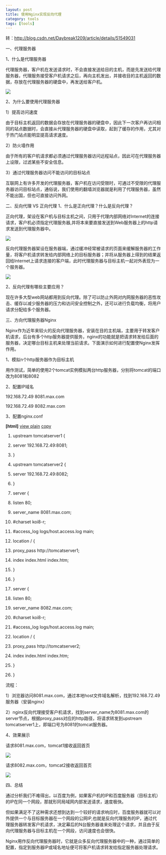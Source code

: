 ```yaml
---
layout: post
title: 使用Nginx实现反向代理
category: tools
tags: [tools]
---
```




转：http://blog.csdn.net/Daybreak1209/article/details/51549031

一、代理服务器

1、什么是代理服务器

代理服务器，客户机在发送请求时，不会直接发送给目的主机，而是先发送给代理服务器，代理服务接受客户机请求之后，再向主机发出，并接收目的主机返回的数据，存放在代理服务器的硬盘中，再发送给客户机。

![](https://img-blog.csdn.net/20160531205353826?watermark/2/text/aHR0cDovL2Jsb2cuY3Nkbi5uZXQv/font/5a6L5L2T/fontsize/400/fill/I0JBQkFCMA==/dissolve/70/gravity/Center) 

2、为什么要使用代理服务器

1）提高访问速度

由于目标主机返回的数据会存放在代理服务器的硬盘中，因此下一次客户再访问相同的站点数据时，会直接从代理服务器的硬盘中读取，起到了缓存的作用，尤其对于热门站点能明显提高请求速度。

2）防火墙作用

由于所有的客户机请求都必须通过代理服务器访问远程站点，因此可在代理服务器上设限，过滤某些不安全信息。

3）通过代理服务器访问不能访问的目标站点

互联网上有许多开发的代理服务器，客户机在访问受限时，可通过不受限的代理服务器访问目标站点，通俗说，我们使用的翻墙浏览器就是利用了代理服务器，虽然不能出国，但也可直接访问外网。

二、反向代理 VS 正向代理
1、什么是正向代理？什么是反向代理？

正向代理，架设在客户机与目标主机之间，只用于代理内部网络对Internet的连接请求，客户机必须指定代理服务器,并将本来要直接发送到Web服务器上的http请求发送到代理服务器中。

![](https://img-blog.csdn.net/20160531205420201?watermark/2/text/aHR0cDovL2Jsb2cuY3Nkbi5uZXQv/font/5a6L5L2T/fontsize/400/fill/I0JBQkFCMA==/dissolve/70/gravity/Center) 

反向代理服务器架设在服务器端，通过缓冲经常被请求的页面来缓解服务器的工作量，将客户机请求转发给内部网络上的目标服务器；并将从服务器上得到的结果返回给Internet上请求连接的客户端，此时代理服务器与目标主机一起对外表现为一个服务器。

![](https://img-blog.csdn.net/20160531205433342?watermark/2/text/aHR0cDovL2Jsb2cuY3Nkbi5uZXQv/font/5a6L5L2T/fontsize/400/fill/I0JBQkFCMA==/dissolve/70/gravity/Center) 

2、反向代理有哪些主要应用？

现在许多大型web网站都用到反向代理。除了可以防止外网对内网服务器的恶性攻击、缓存以减少服务器的压力和访问安全控制之外，还可以进行负载均衡，将用户请求分配给多个服务器。

三、方向代理服务器Nginx

Nginx作为近年来较火的反向代理服务器，安装在目的主机端，主要用于转发客户机请求，后台有多个http服务器提供服务，nginx的功能就是把请求转发给后面的服务器，决定哪台目标主机来处理当前请求。下面演示如何进行配置使Nginx发挥作用。

1、模拟n个http服务器作为目标主机

用作测试，简单的使用2个tomcat实例模拟两台http服务器，分别将tomcat的端口改为8081和8082

2、配置IP域名

192.168.72.49 8081.max.com

192.168.72.49 8082.max.com

3、配置nginx.conf

 **[html]** [view plain](http://blog.csdn.net/Daybreak1209/article/details/51549031 "view plain") [copy](http://blog.csdn.net/Daybreak1209/article/details/51549031 "copy")

1.  upstream tomcatserver1 {
2.  server 192.168.72.49:8081;
3.  }
4.  upstream tomcatserver2 {
5.  server 192.168.72.49:8082;
6.  }
7.  server {
8.  listen 80;
9.  server_name 8081.max.com;

11.  #charset koi8-r;

13.  #access_log logs/host.access.log main;

15.  location / {
16.  proxy_pass http://tomcatserver1;
17.  index index.html index.htm;
18.  }
19.  }
20.  server {
21.  listen 80;
22.  server_name 8082.max.com;

24.  #charset koi8-r;

26.  #access_log logs/host.access.log main;

28.  location / {
29.  proxy_pass http://tomcatserver2;
30.  index index.html index.htm;
31.  }
32.  }

流程：

1）浏览器访问8081.max.com，通过本地host文件域名解析，找到192.168.72.49服务器（安装nginx）

2）nginx反向代理接受客户机请求，找到server_name为8081.max.com的server节点，根据proxy_pass对应的http路径，将请求转发到upstream tomcatserver1上，即端口号为8081的tomcat服务器。

4、效果展示

请求8081.max.com，tomcat1接收返回首页

![](https://img-blog.csdn.net/20160531210753161?watermark/2/text/aHR0cDovL2Jsb2cuY3Nkbi5uZXQv/font/5a6L5L2T/fontsize/400/fill/I0JBQkFCMA==/dissolve/70/gravity/Center)

请求8082.max.com，tomcat2接收返回首页

![](https://img-blog.csdn.net/20160531210810439?watermark/2/text/aHR0cDovL2Jsb2cuY3Nkbi5uZXQv/font/5a6L5L2T/fontsize/400/fill/I0JBQkFCMA==/dissolve/70/gravity/Center) 

四、总结

通过分析我们不难得出，以百度为例，如果客户机的IP和百度服务器（目标主机）的IP在同一个网段，那就形同局域网内部发送请求，速度极快。

但如果满足不了这种需求还想到达到一个较好的请求响应时，百度服务器就可以对外提供一个与目标服务器在一个网段的公网IP,也就是反向代理服务的IP，通过代理服务器转发客户机请求，决定幕后的N台服务器谁来处理这个请求，并且由于反向代理服务器与目标主机在一个网段，访问速度也会很快。

Nginx用作反向代理服务器时，它就是众多反向代理服务器中的一种，通过简单的配置，指定到服务器IP或域名地址便可将客户机请求转发给指定服务器处理请求。

